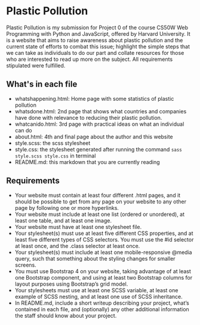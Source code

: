 # Plastic Pollution

Plastic Pollution is my submission for Project 0 of the course CS50W Web Programming with Python and JavaScript, offered by Harvard University.
It is a website that aims to raise awareness about plastic pollution and the current state of efforts to combat this issue; highlight the simple steps that we can take as individuals to do our part and collate resources for those who are interested to read up more on the subject. All requirements stipulated were fulfilled.


## What's in each file
* whatshappening.html: Home page with some statistics of plastic pollution
* whatsdone.html: 2nd page that shows what countries and companies have done with relevance to reducing their plastic pollution.
* whatcanido.html: 3rd page with practical ideas on what an individual can do
* about.html: 4th and final page about the author and this website
* style.scss: the scss stylesheet
* style.css: the stylesheet generated after running the command `sass style.scss style.css` in terminal
* README.md: this markdown that you are currently reading

## Requirements
* Your website must contain at least four different .html pages, and it should be possible to get from any page on your website to any other page by following one or more hyperlinks.
* Your website must include at least one list (ordered or unordered), at least one table, and at least one image.
* Your website must have at least one stylesheet file.
* Your stylesheet(s) must use at least five different CSS properties, and at least five different types of CSS selectors. You must use the #id selector at least once, and the .class selector at least once.
* Your stylesheet(s) must include at least one mobile-responsive @media query, such that something about the styling changes for smaller screens.
* You must use Bootstrap 4 on your website, taking advantage of at least one Bootstrap component, and using at least two Bootstrap columns for layout purposes using Bootstrap’s grid model.
* Your stylesheets must use at least one SCSS variable, at least one example of SCSS nesting, and at least one use of SCSS inheritance.
* In README.md, include a short writeup describing your project, what’s contained in each file, and (optionally) any other additional information the staff should know about your project.

